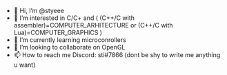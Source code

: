- 👋 Hi, I’m @styeee
- 👀 I’m interested in C/C+ and ( (C++/C with assembler)=COMPUTER_ARHITECTURE or (C++/C with Lua)=COMPUTER_GRAPHICS )
- 🌱 I’m currently learning microconrollers
- 💞️ I’m looking to collaborate on OpenGL
- 📫 How to reach me Discord: sti#7866 (dont be shy to write me anything u want)

<!---
styeee/styeee is a ✨ special ✨ repository because its `README.md` (this file) appears on your GitHub profile.
You can click the Preview link to take a look at your changes.
--->
